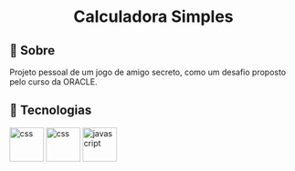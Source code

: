 <h1 align='center'>Calculadora Simples</h1>

 ## :pencil: Sobre
 <div>
  <p> Projeto pessoal de um jogo de amigo secreto, como um desafio proposto pelo curso da ORACLE.</p>
<!--   <img src="https://github.com/user-attachments/assets/227c7720-223c-4722-bcc3-0c72447aeba9" alt="Imagem do projeto" width="300"> -->
 </div>

 ## :rocket: Tecnologias
<div>
  <img src="https://github.com/user-attachments/assets/ad7dc4b9-aa49-4443-a021-3fa962ae32f5" alt="css" width="60">
  <img src="https://github.com/user-attachments/assets/19a7c354-e31a-4db6-92b4-90f77e7a689b" alt="css" width="60">
  <img src="https://github.com/user-attachments/assets/bc779ca3-778a-4b39-b179-93e3c21e1bf8" alt="javascript" width="60">
</div>

